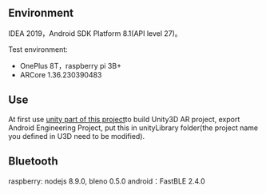 ## Environment

IDEA 2019，Android SDK Platform 8.1(API level 27)。

Test environment:
- OnePlus 8T，raspberry pi 3B+
- ARCore 1.36.230390483

## Use

At first use [unity part of this project](https://github.com/hoverloD/devicedetector-unity)to build Unity3D AR project, export Android Engineering Project, put this in unityLibrary folder(the project name you defined in U3D need to be modified).


## Bluetooth

raspberry: nodejs 8.9.0, bleno 0.5.0
android：FastBLE 2.4.0